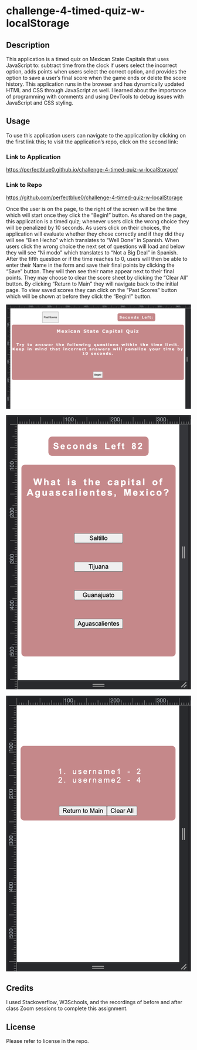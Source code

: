 # challenge-4-timed-quiz-w-localStorage

## Description

This application is a timed quiz on Mexican State Capitals that uses JavaScript to: subtract time from the clock if users select the incorrect option, adds points when users select the correct option, and provides the option to save a user’s final score when the game ends or delete the score history. This application runs in the browser and has dynamically updated HTML and CSS through JavaScript as well. I learned about the importance of programming with comments and using DevTools to debug issues with JavaScript and CSS styling.

## Usage
To use this application users can navigate to the application by clicking on the first link this; to visit the application’s repo, click on the second link:

### Link to Application
https://perfectblue0.github.io/challenge-4-timed-quiz-w-localStorage/

### Link to Repo
https://github.com/perfectblue0/challenge-4-timed-quiz-w-localStorage

Once the user is on the page, to the right of the screen will be the time which will start once they click the “Begin!” button. As shared on the page, this application is a timed quiz; whenever users click the wrong choice they will be penalized by 10 seconds. As users click on their choices, the application will evaluate whether they chose correctly and if they did they will see “Bien Hecho” which translates to “Well Done” in Spanish. When users click the wrong choice the next set of questions will load and below they will see “Ni modo” which translates to “Not a Big Deal” in Spanish. After the fifth question or if the time reaches to 0, users will then be able to enter their Name in the form and save their final points by clicking the “Save” button. They will then see their name appear next to their final points. They may choose to clear the score sheet by clicking the “Clear All” button. By clicking “Return to Main” they will navigate back to the initial page. To view saved scores they can click on the “Past Scores” button which will be shown at before they click the “Begin!” button.

![wide](./assets/images/q-wide.png)

![small](./assets/images/q-mobile.png)

![localStorage](./assets/images/q-localS.png)

## Credits
I used Stackoverflow, W3Schools, and the recordings of before and after class Zoom sessions to complete this assignment.

## License
Please refer to license in the repo.
